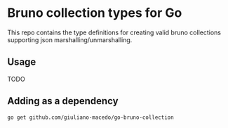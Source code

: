 # Bruno collection types for Go

This repo contains the type definitions for creating valid bruno collections supporting json marshalling/unmarshalling.

## Usage
TODO

## Adding as a dependency
```
go get github.com/giuliano-macedo/go-bruno-collection
```
